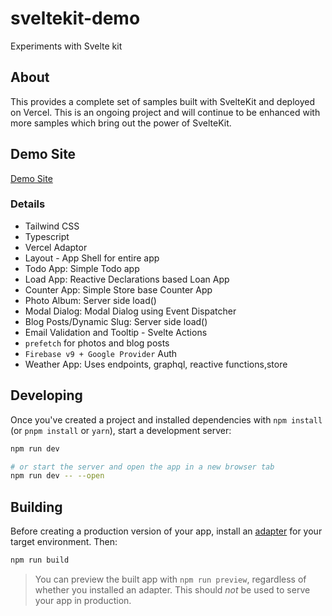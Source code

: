 # sveltekit-demo

Experiments with Svelte kit

## About

This provides a complete set of samples built with SvelteKit and deployed on Vercel. This is an ongoing project and will continue to be enhanced with more samples which bring out the power of SvelteKit.

## Demo Site

[Demo Site](https://sveltekit-demo-psi.vercel.app/)

### Details

- Tailwind CSS
- Typescript
- Vercel Adaptor
- Layout - App Shell for entire app
- Todo App: Simple Todo app
- Load App: Reactive Declarations based Loan App
- Counter App: Simple Store base Counter App
- Photo Album: Server side load() 
- Modal Dialog: Modal Dialog using Event Dispatcher
- Blog Posts/Dynamic Slug: Server side load()
- Email Validation and Tooltip - Svelte Actions
- `prefetch` for photos and blog posts
- `Firebase v9 + Google Provider` Auth
- Weather App: Uses endpoints, graphql, reactive functions,store

## Developing

Once you've created a project and installed dependencies with `npm install` (or `pnpm install` or `yarn`), start a development server:

```bash
npm run dev

# or start the server and open the app in a new browser tab
npm run dev -- --open
```

## Building

Before creating a production version of your app, install an [adapter](https://kit.svelte.dev/docs#adapters) for your target environment. Then:

```bash
npm run build
```

> You can preview the built app with `npm run preview`, regardless of whether you installed an adapter. This should _not_ be used to serve your app in production.